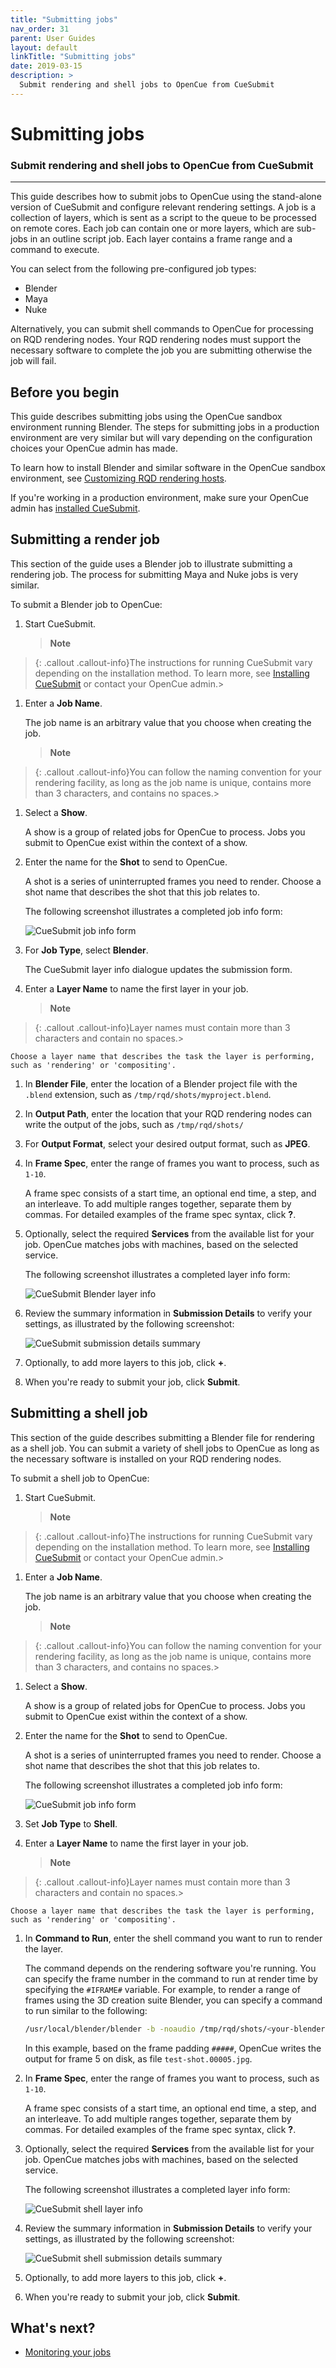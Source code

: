 ```yaml
---
title: "Submitting jobs"
nav_order: 31
parent: User Guides
layout: default
linkTitle: "Submitting jobs"
date: 2019-03-15
description: >
  Submit rendering and shell jobs to OpenCue from CueSubmit
---
```


# Submitting jobs

### Submit rendering and shell jobs to OpenCue from CueSubmit

---

This guide describes how to submit jobs to OpenCue using the stand-alone
version of CueSubmit and configure relevant rendering settings. A job is a
collection of layers, which is sent as a script to the queue to be processed
on remote cores. Each job can contain one or more layers, which are sub-jobs
in an outline script job. Each layer contains a frame range and a command to
execute.

You can select from the following pre-configured job types:

*   Blender
*   Maya
*   Nuke

Alternatively, you can submit shell commands to OpenCue for
processing on RQD rendering nodes. Your RQD rendering nodes must support
the necessary software to complete the job you are submitting otherwise
the job will fail.

## Before you begin

This guide describes submitting jobs using the OpenCue sandbox environment
running Blender. The steps for submitting jobs in a production environment
are very similar but will vary depending on the configuration choices
your OpenCue admin has made.

To learn how to install Blender and similar software in the OpenCue sandbox
environment, see
[Customizing RQD rendering hosts](/docs/other-guides/customizing-rqd/).

If you're working in a production environment, make sure your OpenCue admin
has [installed CueSubmit](/docs/getting-started/installing-cuesubmit/).

## Submitting a render job

This section of the guide uses a Blender job to illustrate submitting
a rendering job. The process for submitting Maya and Nuke jobs is very
similar.

To submit a Blender job to OpenCue:

1.  Start CueSubmit.

    > **Note**
> {: .callout .callout-info}The instructions for running
    CueSubmit vary depending on the installation method. To learn more, see
    [Installing CueSubmit](/docs/getting-started/installing-cuesubmit)
    or contact your OpenCue admin.>

1.  Enter a **Job Name**.

    The job name is an arbitrary value that you choose when creating the
    job.
    
    > **Note**
> {: .callout .callout-info}You can follow the naming convention
    for your rendering facility, as long as the job name is unique, contains
    more than 3 characters, and contains no spaces.>

1.  Select a **Show**.

    A show is a group of related jobs for OpenCue to process. Jobs you submit
    to OpenCue exist within the context of a show.

1.  Enter the name for the **Shot** to send to OpenCue.

    A shot is a series of uninterrupted frames you need to render. Choose a
    shot name that describes the shot that this job relates to.
    
    The following screenshot illustrates a completed job info form:
    
    ![CueSubmit job info form](/assets/images/cuesubmit_job_info.png)

1.  For **Job Type**, select **Blender**.

    The CueSubmit layer info dialogue updates the submission form.

1.  Enter a **Layer Name** to name the first layer in your job.

    > **Note**
> {: .callout .callout-info}Layer names must contain more than
    3 characters and contain no spaces.>
    
    Choose a layer name that describes the task the layer is performing,
    such as 'rendering' or 'compositing'.

1.  In **Blender File**, enter the location of a Blender project file
    with the `.blend` extension, such as `/tmp/rqd/shots/myproject.blend`.

1.  In **Output Path**, enter the location that your RQD rendering nodes
    can write the output of the jobs, such as `/tmp/rqd/shots/`

1.  For **Output Format**, select your desired output format, such as
    **JPEG**.

1.  In **Frame Spec**, enter the range of frames you want to process, such as
    `1-10`.

    A frame spec consists of a start time, an optional end time, a step,
    and an interleave. To add multiple ranges together, separate them
    by commas. For detailed examples of the frame spec syntax, click **?**.

1.  Optionally, select the required **Services** from the available list for
    your job. OpenCue matches jobs with machines, based on the selected
    service.
    
    The following screenshot illustrates a completed layer info form:

    ![CueSubmit Blender layer info](/assets/images/cuesubmit_blender_layer_info.png)

1.  Review the summary information in **Submission Details** to verify your
    settings, as illustrated by the following screenshot:
    
    ![CueSubmit submission details summary](/assets/images/cuesubmit_blender_submission_details.png)

1.  Optionally, to add more layers to this job, click **+**.

1.  When you're ready to submit your job, click **Submit**.

## Submitting a shell job

This section of the guide describes submitting a Blender file for rendering
as a shell job. You can submit a variety of shell jobs to OpenCue as long as
the necessary software is installed on your RQD rendering nodes.

To submit a shell job to OpenCue:

1.  Start CueSubmit.

    > **Note**
> {: .callout .callout-info}The instructions for running
    CueSubmit vary depending on the installation method. To learn more, see
    [Installing CueSubmit](/docs/getting-started/installing-cuesubmit)
    or contact your OpenCue admin.>

1.  Enter a **Job Name**.

    The job name is an arbitrary value that you choose when creating the
    job.
    
    > **Note**
> {: .callout .callout-info}You can follow the naming convention
    for your rendering facility, as long as the job name is unique, contains
    more than 3 characters, and contains no spaces.>

1.  Select a **Show**.

    A show is a group of related jobs for OpenCue to process. Jobs you submit
    to OpenCue exist within the context of a show.

1.  Enter the name for the **Shot** to send to OpenCue.

    A shot is a series of uninterrupted frames you need to render. Choose a
    shot name that describes the shot that this job relates to.
    
    The following screenshot illustrates a completed job info form:
    
    ![CueSubmit job info form](/assets/images/cuesubmit_job_info.png)

1.  Set **Job Type** to **Shell**.

1.  Enter a **Layer Name** to name the first layer in your job.

    > **Note**
> {: .callout .callout-info}Layer names must contain more than
    3 characters and contain no spaces.>
    
    Choose a layer name that describes the task the layer is performing,
    such as 'rendering' or 'compositing'.

1.  In **Command to Run**, enter the shell command you want to run to render
    the layer.

    The command depends on the rendering software you're running. You can
    specify the frame number in the command to run at render time by
    specifying the `#IFRAME#` variable. For example, to render a range of
    frames using the 3D creation suite Blender, you can specify a command
    to run similar to the following:
    
    ```bash
    /usr/local/blender/blender -b -noaudio /tmp/rqd/shots/<your-blender-file>.blend -o /tmp/rqd/shots/test-shot.##### -F JPEG -f #IFRAME#
    ```

    In this example, based on the frame padding `#####`, OpenCue writes the
    output for frame 5 on disk, as file `test-shot.00005.jpg`.

1.  In **Frame Spec**, enter the range of frames you want to process, such as
    `1-10`.

    A frame spec consists of a start time, an optional end time, a step,
    and an interleave. To add multiple ranges together, separate them
    by commas. For detailed examples of the frame spec syntax, click **?**.

1.  Optionally, select the required **Services** from the available list for
    your job. OpenCue matches jobs with machines, based on the selected
    service.
    
    The following screenshot illustrates a completed layer info form:

    ![CueSubmit shell layer info](/assets/images/cuesubmit_shell_layer_info.png)

1.  Review the summary information in **Submission Details** to verify your
    settings, as illustrated by the following screenshot:
    
    ![CueSubmit shell submission details summary](/assets/images/cuesubmit_shell_submission_details.png)

1.  Optionally, to add more layers to this job, click **+**.

1.  When you're ready to submit your job, click **Submit**.

## What's next?

-   [Monitoring your jobs](/docs/user-guides/monitoring-your-jobs/)
 
